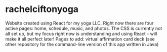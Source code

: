# rachelciftonyoga

Website created using React for my yoga LLC. 
Right now there are four active pages: home, schedule, music, and photos.
The CSS is currently not all set up, but my focus right now is understanding and using React - will make it all perfect later!
Pages to add: virtual affirmation card deck (see other repository for the command-line version of this app written in Java)
